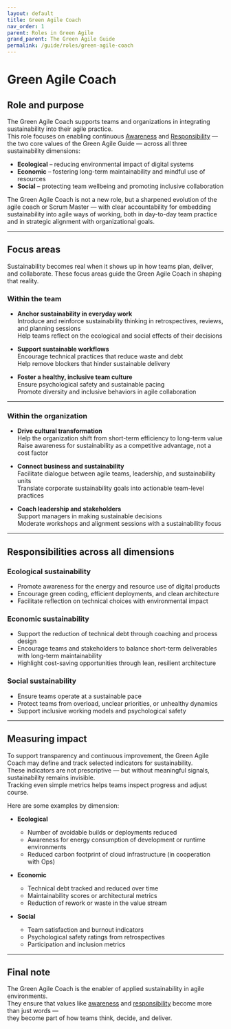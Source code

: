 ```yaml
---
layout: default
title: Green Agile Coach
nav_order: 1
parent: Roles in Green Agile
grand_parent: The Green Agile Guide
permalink: /guide/roles/green-agile-coach
---
```


# Green Agile Coach

## Role and purpose

The Green Agile Coach supports teams and organizations in integrating sustainability into their agile practice.  
This role focuses on enabling continuous [Awareness](/guide/values/awareness) and [Responsibility](/guide/values/responsibility) — the two core values of the Green Agile Guide — across all three sustainability dimensions:

- **Ecological** – reducing environmental impact of digital systems  
- **Economic** – fostering long-term maintainability and mindful use of resources  
- **Social** – protecting team wellbeing and promoting inclusive collaboration

The Green Agile Coach is not a new role, but a sharpened evolution of the agile coach or Scrum Master — with clear accountability for embedding sustainability into agile ways of working, both in day-to-day team practice and in strategic alignment with organizational goals.

---

## Focus areas

Sustainability becomes real when it shows up in how teams plan, deliver, and collaborate.
These focus areas guide the Green Agile Coach in shaping that reality.

### Within the team

- **Anchor sustainability in everyday work**  
  Introduce and reinforce sustainability thinking in retrospectives, reviews, and planning sessions  
  Help teams reflect on the ecological and social effects of their decisions

- **Support sustainable workflows**  
  Encourage technical practices that reduce waste and debt  
  Help remove blockers that hinder sustainable delivery

- **Foster a healthy, inclusive team culture**  
  Ensure psychological safety and sustainable pacing  
  Promote diversity and inclusive behaviors in agile collaboration

---

### Within the organization

- **Drive cultural transformation**  
  Help the organization shift from short-term efficiency to long-term value  
  Raise awareness for sustainability as a competitive advantage, not a cost factor

- **Connect business and sustainability**  
  Facilitate dialogue between agile teams, leadership, and sustainability units  
  Translate corporate sustainability goals into actionable team-level practices

- **Coach leadership and stakeholders**  
  Support managers in making sustainable decisions  
  Moderate workshops and alignment sessions with a sustainability focus

---

## Responsibilities across all dimensions

### Ecological sustainability

- Promote awareness for the energy and resource use of digital products  
- Encourage green coding, efficient deployments, and clean architecture  
- Facilitate reflection on technical choices with environmental impact

### Economic sustainability

- Support the reduction of technical debt through coaching and process design  
- Encourage teams and stakeholders to balance short-term deliverables with long-term maintainability  
- Highlight cost-saving opportunities through lean, resilient architecture

### Social sustainability

- Ensure teams operate at a sustainable pace  
- Protect teams from overload, unclear priorities, or unhealthy dynamics  
- Support inclusive working models and psychological safety

---

## Measuring impact

To support transparency and continuous improvement, the Green Agile Coach may define and track selected indicators for sustainability.  
These indicators are not prescriptive — but without meaningful signals, sustainability remains invisible.  
Tracking even simple metrics helps teams inspect progress and adjust course.

Here are some examples by dimension:

- **Ecological**  
  - Number of avoidable builds or deployments reduced  
  - Awareness for energy consumption of development or runtime environments  
  - Reduced carbon footprint of cloud infrastructure (in cooperation with Ops)

- **Economic**  
  - Technical debt tracked and reduced over time  
  - Maintainability scores or architectural metrics  
  - Reduction of rework or waste in the value stream

- **Social**  
  - Team satisfaction and burnout indicators  
  - Psychological safety ratings from retrospectives  
  - Participation and inclusion metrics

---

## Final note

The Green Agile Coach is the enabler of applied sustainability in agile environments.  
They ensure that values like [awareness](/guide/values/awareness) and [responsibility](/guide/values/responsibility) become more than just words —  
they become part of how teams think, decide, and deliver.